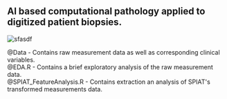 ## **Al based computational pathology applied to digitized patient biopsies.**  

<img src="https://i.ibb.co/1fjZw61/sfasdf.jpg" alt="sfasdf" border="0">

@Data - Contains raw measurement data as well as corresponding clinical variables.  
@EDA.R - Contains a brief exploratory analysis of the raw measurement data.  
@SPIAT_FeatureAnalysis.R - Contains extraction an analysis of SPIAT's transformed measurements data.  
